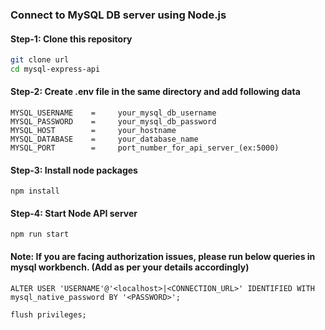 ### Connect to MySQL DB server using Node.js

#### Step-1: Clone this repository

```bash
git clone url
cd mysql-express-api
```

#### Step-2: Create .env file in the same directory and add following data

```
MYSQL_USERNAME    =     your_mysql_db_username
MYSQL_PASSWORD    =     your_mysql_db_password
MYSQL_HOST        =     your_hostname
MYSQL_DATABASE    =     your_database_name
MYSQL_PORT        =     port_number_for_api_server_(ex:5000)
```

#### Step-3: Install node packages

```nodejs
npm install
```

#### Step-4: Start Node API server

```nodejs
npm run start
```

#### Note: If you are facing authorization issues, please run below queries in mysql workbench. (Add as per your details accordingly)

```
ALTER USER 'USERNAME'@'<localhost>|<CONNECTION_URL>' IDENTIFIED WITH mysql_native_password BY '<PASSWORD>';

flush privileges;
```
